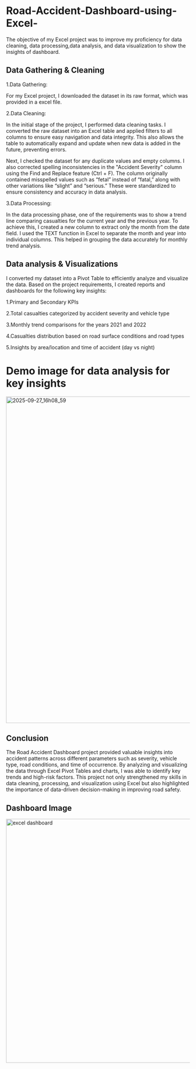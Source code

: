 # Road-Accident-Dashboard-using-Excel-



The objective of my Excel project was to improve my proficiency  for data cleaning, data processing,data analysis, and data visualization to show the insights of dashboard. 
## Data Gathering & Cleaning

1.Data Gathering:

For my Excel project, I downloaded the dataset in its raw format, which was provided in a excel file. 

2.Data Cleaning: 
     
In the initial stage of the project, I performed data cleaning tasks. I converted the raw dataset into an Excel table and applied filters to all columns to ensure easy navigation and data integrity. This also allows the table to automatically expand and update when new data is added in the future, preventing errors.

Next, I checked the dataset for any duplicate values and empty columns. I also corrected spelling inconsistencies in the "Accident Severity" column using the Find and Replace feature (Ctrl + F). The column originally contained misspelled values such as “fetal” instead of “fatal,” along with other variations like “slight” and “serious.” These were standardized to ensure consistency and accuracy in data analysis.

3.Data Processing:

In the data processing phase, one of the requirements was to show a trend line comparing casualties for the current year and the previous year. To achieve this, I created a new column to extract only the month from the date field. I used the TEXT function in Excel to separate the month and year into individual columns. This helped in grouping the data accurately for monthly trend analysis.



## Data analysis & Visualizations

   I converted my dataset into a Pivot Table to efficiently analyze and visualize the data. Based on the project requirements, I created reports and dashboards for the following key insights:

1.Primary and Secondary KPIs

2.Total casualties categorized by accident severity and vehicle type

3.Monthly trend comparisons for the years 2021 and 2022

4.Casualties distribution based on road surface conditions and road types

5.Insights by area/location and time of accident (day vs night)

# Demo image for data analysis for key insights

<img width="1200" height="893" alt="2025-09-27_16h08_59" src="https://github.com/user-attachments/assets/e3a747da-24db-4d0a-be29-c7ef37baef87" />

## Conclusion

The Road Accident Dashboard project provided valuable insights into accident patterns across different parameters such as severity, vehicle type, road conditions, and time of occurrence. By analyzing and visualizing the data through Excel Pivot Tables and charts, I was able to identify key trends and high-risk factors. This project not only strengthened my skills in data cleaning, processing, and visualization using Excel but also highlighted the importance of data-driven decision-making in improving road safety.



  
## Dashboard Image

 
<img width="1392" height="667" alt="excel dashboard" src="https://github.com/user-attachments/assets/af57d639-4ef9-4bbc-b43d-bad43b1e2b5c" />
